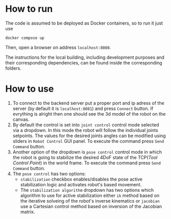 # How to run

The code is assumed to be deployed as Docker containers, so to run it just use
```
docker compose up
```
Then, open a browser on address `localhost:8080`.

The instructions for the local building, including development purposes and their corresponding dependencies, can be found inside the corresponding folders.


# How to use

1. To connect to the backend server put a proper port and ip adress of the server (by default it is `localhost:8081`) and press `Connect` button. If evrything is alright then one should see the 3d model of the robot on the canvas.
2. By default the control is set into `joint control` control mode selected via a dropdown. In this mode the robot will follow the individual joints setpoints. The values for the desired joints angles can be modified using sliders in `Robot Control` GUI panel. To execute the command press `Send Command` button.
3. Another option of the dropdown is `pose control` control mode in which the robot is going to stabilize the desired 4DoF state of the TCP(*Tool Control Point*) in the world frame.  To execute the command press `Send Command` button.
4. The `pose control` has two options:
   - `stabilization` checkbox enables/disables the pose active stabilization logic and activates robot's based movement.
   - The `stabilization algorithm` dropdown has two options which algorithm to use for active stabilization either `ik` method based on the iterative solveing of the robot's inverse kinematics or `jacobian` use a Cartesian control method based on inversion of the Jacobian matrix. 
